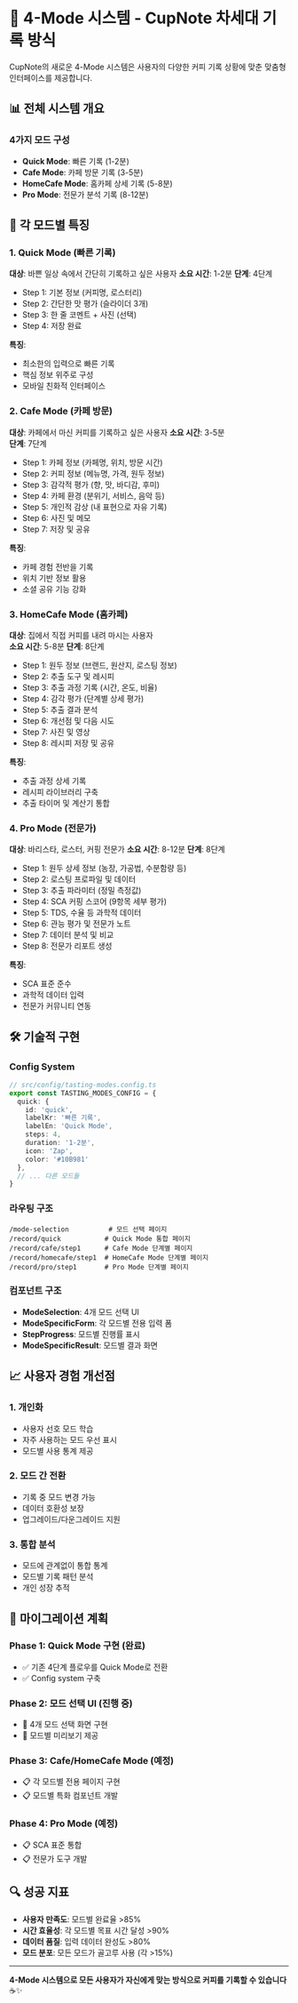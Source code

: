 # 🎯 4-Mode 시스템 - CupNote 차세대 기록 방식

CupNote의 새로운 4-Mode 시스템은 사용자의 다양한 커피 기록 상황에 맞춘 맞춤형 인터페이스를 제공합니다.

## 📊 전체 시스템 개요

### 4가지 모드 구성
- **Quick Mode**: 빠른 기록 (1-2분)
- **Cafe Mode**: 카페 방문 기록 (3-5분) 
- **HomeCafe Mode**: 홈카페 상세 기록 (5-8분)
- **Pro Mode**: 전문가 분석 기록 (8-12분)

## 🚀 각 모드별 특징

### 1. Quick Mode (빠른 기록)
**대상**: 바쁜 일상 속에서 간단히 기록하고 싶은 사용자
**소요 시간**: 1-2분
**단계**: 4단계
- Step 1: 기본 정보 (커피명, 로스터리)
- Step 2: 간단한 맛 평가 (슬라이더 3개)
- Step 3: 한 줄 코멘트 + 사진 (선택)
- Step 4: 저장 완료

**특징**:
- 최소한의 입력으로 빠른 기록
- 핵심 정보 위주로 구성
- 모바일 친화적 인터페이스

### 2. Cafe Mode (카페 방문)
**대상**: 카페에서 마신 커피를 기록하고 싶은 사용자
**소요 시간**: 3-5분  
**단계**: 7단계
- Step 1: 카페 정보 (카페명, 위치, 방문 시간)
- Step 2: 커피 정보 (메뉴명, 가격, 원두 정보)
- Step 3: 감각적 평가 (향, 맛, 바디감, 후미)
- Step 4: 카페 환경 (분위기, 서비스, 음악 등)
- Step 5: 개인적 감상 (내 표현으로 자유 기록)
- Step 6: 사진 및 메모
- Step 7: 저장 및 공유

**특징**:
- 카페 경험 전반을 기록
- 위치 기반 정보 활용
- 소셜 공유 기능 강화

### 3. HomeCafe Mode (홈카페)
**대상**: 집에서 직접 커피를 내려 마시는 사용자  
**소요 시간**: 5-8분
**단계**: 8단계
- Step 1: 원두 정보 (브랜드, 원산지, 로스팅 정보)
- Step 2: 추출 도구 및 레시피
- Step 3: 추출 과정 기록 (시간, 온도, 비율)
- Step 4: 감각 평가 (단계별 상세 평가)
- Step 5: 추출 결과 분석
- Step 6: 개선점 및 다음 시도
- Step 7: 사진 및 영상
- Step 8: 레시피 저장 및 공유

**특징**:
- 추출 과정 상세 기록
- 레시피 라이브러리 구축
- 추출 타이머 및 계산기 통합

### 4. Pro Mode (전문가)
**대상**: 바리스타, 로스터, 커핑 전문가
**소요 시간**: 8-12분
**단계**: 8단계  
- Step 1: 원두 상세 정보 (농장, 가공법, 수분함량 등)
- Step 2: 로스팅 프로파일 및 데이터
- Step 3: 추출 파라미터 (정밀 측정값)
- Step 4: SCA 커핑 스코어 (9항목 세부 평가)
- Step 5: TDS, 수율 등 과학적 데이터
- Step 6: 관능 평가 및 전문가 노트
- Step 7: 데이터 분석 및 비교
- Step 8: 전문가 리포트 생성

**특징**:
- SCA 표준 준수
- 과학적 데이터 입력
- 전문가 커뮤니티 연동

## 🛠 기술적 구현

### Config System
```typescript
// src/config/tasting-modes.config.ts
export const TASTING_MODES_CONFIG = {
  quick: {
    id: 'quick',
    labelKr: '빠른 기록',
    labelEn: 'Quick Mode',
    steps: 4,
    duration: '1-2분',
    icon: 'Zap',
    color: '#10B981'
  },
  // ... 다른 모드들
}
```

### 라우팅 구조
```
/mode-selection          # 모드 선택 페이지
/record/quick           # Quick Mode 통합 페이지  
/record/cafe/step1      # Cafe Mode 단계별 페이지
/record/homecafe/step1  # HomeCafe Mode 단계별 페이지
/record/pro/step1       # Pro Mode 단계별 페이지
```

### 컴포넌트 구조
- **ModeSelection**: 4개 모드 선택 UI
- **ModeSpecificForm**: 각 모드별 전용 입력 폼
- **StepProgress**: 모드별 진행률 표시
- **ModeSpecificResult**: 모드별 결과 화면

## 📈 사용자 경험 개선점

### 1. 개인화
- 사용자 선호 모드 학습
- 자주 사용하는 모드 우선 표시
- 모드별 사용 통계 제공

### 2. 모드 간 전환
- 기록 중 모드 변경 가능
- 데이터 호환성 보장
- 업그레이드/다운그레이드 지원

### 3. 통합 분석
- 모드에 관계없이 통합 통계
- 모드별 기록 패턴 분석
- 개인 성장 추적

## 🎯 마이그레이션 계획

### Phase 1: Quick Mode 구현 (완료)
- ✅ 기존 4단계 플로우를 Quick Mode로 전환
- ✅ Config system 구축

### Phase 2: 모드 선택 UI (진행 중)
- 🔄 4개 모드 선택 화면 구현
- 🔄 모드별 미리보기 제공

### Phase 3: Cafe/HomeCafe Mode (예정)
- 📋 각 모드별 전용 페이지 구현
- 📋 모드별 특화 컴포넌트 개발

### Phase 4: Pro Mode (예정) 
- 📋 SCA 표준 통합
- 📋 전문가 도구 개발

## 🔍 성공 지표

- **사용자 만족도**: 모드별 완료율 >85%
- **시간 효율성**: 각 모드별 목표 시간 달성 >90%
- **데이터 품질**: 입력 데이터 완성도 >80%
- **모드 분포**: 모든 모드가 골고루 사용 (각 >15%)

---

**4-Mode 시스템으로 모든 사용자가 자신에게 맞는 방식으로 커피를 기록할 수 있습니다** ☕️✨